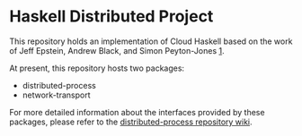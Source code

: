 Haskell Distributed Project
===========================

This repository holds an implementation of Cloud Haskell based on the work
of Jeff Epstein, Andrew Black, and Simon Peyton-Jones [1].

At present, this repository hosts two packages:

* distributed-process
* network-transport

For more detailed information about the interfaces provided by these packages,
please refer to the [distributed-process repository wiki][2].

[1]: http://research.microsoft.com/en-us/um/people/simonpj/papers/parallel/remote.pdf
[2]: https://github.com/haskell-distributed/distributed-process/wiki
